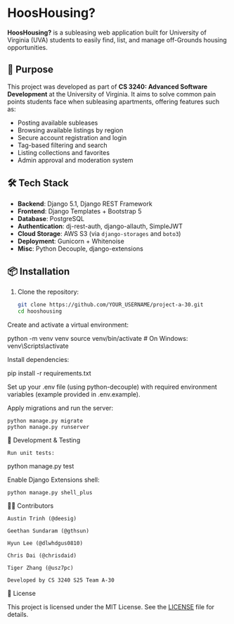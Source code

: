# HoosHousing?

**HoosHousing?** is a subleasing web application built for University of Virginia (UVA) students to easily find, list, and manage off-Grounds housing opportunities.

## 🎯 Purpose

This project was developed as part of **CS 3240: Advanced Software Development** at the University of Virginia. It aims to solve common pain points students face when subleasing apartments, offering features such as:

- Posting available subleases  
- Browsing available listings by region  
- Secure account registration and login  
- Tag-based filtering and search  
- Listing collections and favorites  
- Admin approval and moderation system

## 🛠️ Tech Stack

- **Backend**: Django 5.1, Django REST Framework  
- **Frontend**: Django Templates + Bootstrap 5  
- **Database**: PostgreSQL  
- **Authentication**: dj-rest-auth, django-allauth, SimpleJWT  
- **Cloud Storage**: AWS S3 (via `django-storages` and `boto3`)  
- **Deployment**: Gunicorn + Whitenoise  
- **Misc**: Python Decouple, django-extensions

## 📦 Installation

1. Clone the repository:
   ```bash
   git clone https://github.com/YOUR_USERNAME/project-a-30.git
   cd hooshousing

Create and activate a virtual environment:

python -m venv venv
source venv/bin/activate  # On Windows: venv\Scripts\activate

Install dependencies:

pip install -r requirements.txt

Set up your .env file (using python-decouple) with required environment variables (example provided in .env.example).

Apply migrations and run the server:

    python manage.py migrate
    python manage.py runserver

🧪 Development & Testing

    Run unit tests:

python manage.py test

Enable Django Extensions shell:

    python manage.py shell_plus

🧑‍💻 Contributors

    Austin Trinh (@deesig)

    Geethan Sundaram (@gthsun)

    Hyun Lee (@dlwhdgus0810)

    Chris Dai (@chrisdaid)

    Tiger Zhang (@usz7pc)

    Developed by CS 3240 S25 Team A-30

📄 License

This project is licensed under the MIT License. See the [LICENSE](LICENSE) file for details.
